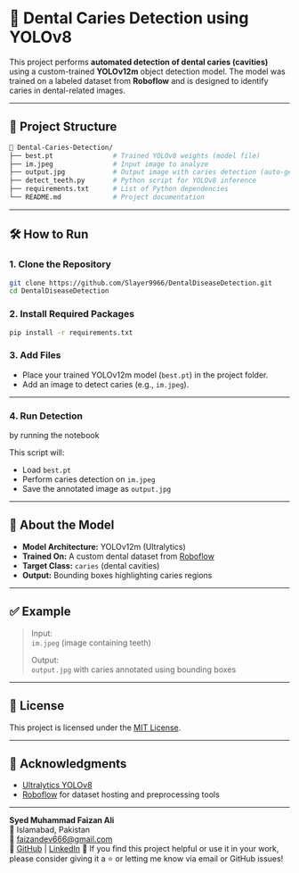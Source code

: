 # 🦷 Dental Caries Detection using YOLOv8

This project performs **automated detection of dental caries (cavities)** using a custom-trained **YOLOv12m** object detection model. The model was trained on a labeled dataset from **Roboflow** and is designed to identify caries in dental-related images.

---

## 📂 Project Structure

```bash
📁 Dental-Caries-Detection/
├── best.pt               # Trained YOLOv8 weights (model file)
├── im.jpeg               # Input image to analyze
├── output.jpg            # Output image with caries detection (auto-generated)
├── detect_teeth.py       # Python script for YOLOv8 inference
├── requirements.txt      # List of Python dependencies
└── README.md             # Project documentation
```

---

## 🛠️ How to Run

### 1. Clone the Repository

```bash
git clone https://github.com/Slayer9966/DentalDiseaseDetection.git
cd DentalDiseaseDetection
```

### 2. Install Required Packages

```bash
pip install -r requirements.txt
```



### 3. Add Files

- Place your trained YOLOv12m model (`best.pt`) in the project folder.
- Add an image to detect caries (e.g., `im.jpeg`).

---

### 4. Run Detection

by running the notebook

This script will:
- Load `best.pt`
- Perform caries detection on `im.jpeg`
- Save the annotated image as `output.jpg`

---

## 🧠 About the Model

- **Model Architecture:** YOLOv12m (Ultralytics)
- **Trained On:** A custom dental dataset from [Roboflow](https://roboflow.com/)
- **Target Class:** `caries` (dental cavities)
- **Output:** Bounding boxes highlighting caries regions

---

## ✅ Example

> Input:  
> `im.jpeg` (image containing teeth)  
>
> Output:  
> `output.jpg` with caries annotated using bounding boxes

---

## 📃 License

This project is licensed under the [MIT License](https://github.com/Slayer9966/DentalDiseaseDetection/blob/main/LICENSE).

---

## 🙌 Acknowledgments

- [Ultralytics YOLOv8](https://github.com/ultralytics/ultralytics)
- [Roboflow](https://roboflow.com/) for dataset hosting and preprocessing tools

---

**Syed Muhammad Faizan Ali**  
📍 Islamabad, Pakistan  
📧 faizandev666@gmail.com  
🔗 [GitHub](https://github.com/Slayer9966) | [LinkedIn](https://www.linkedin.com/in/faizan-ali-7b4275297/)
📢 If you find this project helpful or use it in your work, please consider giving it a ⭐ or letting me know via email or GitHub issues!
